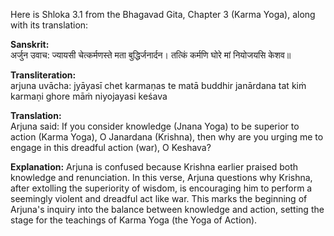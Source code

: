Here is Shloka 3.1 from the Bhagavad Gita, Chapter 3 (Karma Yoga), along with its translation:

**Sanskrit:**      
अर्जुन उवाच:
ज्यायसी चेत्कर्मणस्ते मता बुद्धिर्जनार्दन।
तत्किं कर्मणि घोरे मां नियोजयसि केशव॥

**Transliteration:**      
arjuna uvācha:
jyāyasī chet karmaṇas te matā buddhir janārdana
tat kiṁ karmaṇi ghore māṁ niyojayasi keśava

**Translation:**    
Arjuna said:
If you consider knowledge (Jnana Yoga) to be superior to action (Karma Yoga), O Janardana (Krishna), then why are you urging me to engage in this dreadful action (war), O Keshava?

**Explanation:**
Arjuna is confused because Krishna earlier praised both knowledge and renunciation. In this verse, Arjuna questions why Krishna, after extolling the superiority of wisdom, is encouraging him to perform a seemingly violent and dreadful act like war. This marks the beginning of Arjuna's inquiry into the balance between knowledge and action, setting the stage for the teachings of Karma Yoga (the Yoga of Action).
